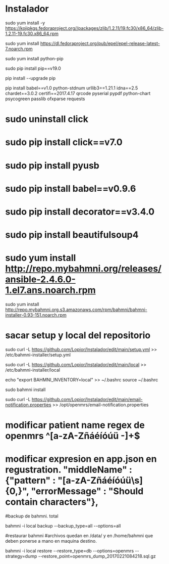 # Instalador

sudo yum install -y https://kojipkgs.fedoraproject.org//packages/zlib/1.2.11/19.fc30/x86_64/zlib-1.2.11-19.fc30.x86_64.rpm

sudo yum install https://dl.fedoraproject.org/pub/epel/epel-release-latest-7.noarch.rpm

sudo yum install python-pip

sudo pip install pip==v19.0

pip install --upgrade pip

pip install babel==v1.0 python-stdnum urllib3==1.21.1 idna==2.5 chardet==3.0.2 certifi==2017.4.17 qrcode pyserial pypdf python-chart psycogreen passlib ofxparse requests

# sudo uninstall click

# sudo pip install click==v7.0

# sudo pip install pyusb

# sudo pip install babel==v0.9.6

# sudo pip install decorator==v3.4.0

# sudo pip install beautifulsoup4

# sudo yum install http://repo.mybahmni.org/releases/ansible-2.4.6.0-1.el7.ans.noarch.rpm

sudo yum install http://repo.mybahmni.org.s3.amazonaws.com/rpm/bahmni/bahmni-installer-0.93-151.noarch.rpm

# sacar setup y local del repositorio

sudo curl -L https://github.com/Lopior/Instalador/edit/main/setup.yml >> /etc/bahmni-installer/setup.yml

sudo curl -L https://github.com/Lopior/Instalador/edit/main/local >> /etc/bahmni-installer/local

echo "export BAHMNI_INVENTORY=local" >> ~/.bashrc
source ~/.bashrc

sudo bahmni install 

sudo curl -L https://github.com/Lopior/Instalador/edit/main/email-notification.properties >> /opt/openmrs/email-notification.properties


# modificar patient name regex de openmrs ^[a-zA-Zñáéíóúü \-]+$

# modificar expresion en app.json en regustration.  "middleName" : {"pattern" : "[a-zA-Zñáéíóúü\\s]{0,}", "errorMessage" : "Should contain characters"},

#backup de bahmni. total

 bahmni -i local backup --backup_type=all --options=all

#restaurar bahmni
#archivos quedan en /data/ y en /home/bahmni que deben ponerse a mano en maquina destino.

bahmni -i local restore --restore_type=db --options=openmrs --strategy=dump   --restore_point=openmrs_dump_20170221084218.sql.gz

